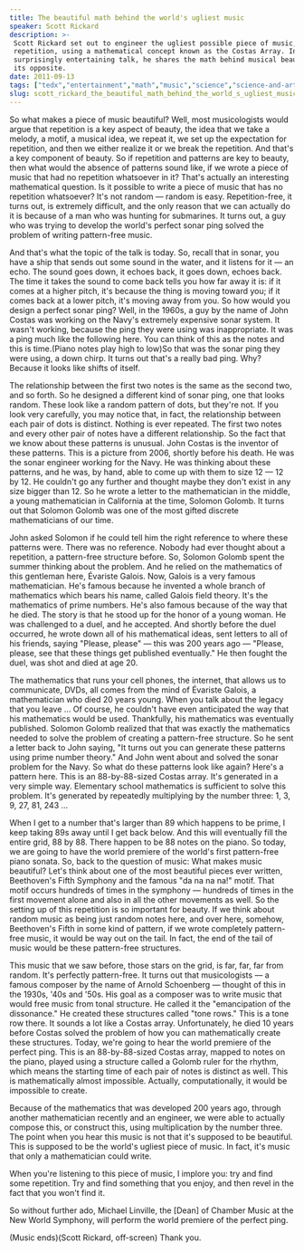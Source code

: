 ```yaml
---
title: The beautiful math behind the world's ugliest music
speaker: Scott Rickard
description: >-
 Scott Rickard set out to engineer the ugliest possible piece of music, devoid of
 repetition, using a mathematical concept known as the Costas Array. In this
 surprisingly entertaining talk, he shares the math behind musical beauty ... and
 its opposite.
date: 2011-09-13
tags: ["tedx","entertainment","math","music","science","science-and-art","algorithm","composing","collaboration"]
slug: scott_rickard_the_beautiful_math_behind_the_world_s_ugliest_music
---
```


So what makes a piece of music beautiful? Well, most musicologists would argue that
repetition is a key aspect of beauty, the idea that we take a melody, a motif, a musical
idea, we repeat it, we set up the expectation for repetition, and then we either realize
it or we break the repetition. And that's a key component of beauty. So if repetition and
patterns are key to beauty, then what would the absence of patterns sound like, if we
wrote a piece of music that had no repetition whatsoever in it? That's actually an
interesting mathematical question. Is it possible to write a piece of music that has no
repetition whatsoever? It's not random — random is easy. Repetition-free, it turns out, is
extremely difficult, and the only reason that we can actually do it is because of a man
who was hunting for submarines. It turns out, a guy who was trying to develop the world's
perfect sonar ping solved the problem of writing pattern-free music.

And that's what the topic of the talk is today. So, recall that in sonar, you have a ship
that sends out some sound in the water, and it listens for it — an echo. The sound goes
down, it echoes back, it goes down, echoes back. The time it takes the sound to come back
tells you how far away it is: if it comes at a higher pitch, it's because the thing is
moving toward you; if it comes back at a lower pitch, it's moving away from you. So how
would you design a perfect sonar ping? Well, in the 1960s, a guy by the name of John Costas
was working on the Navy's extremely expensive sonar system. It wasn't working, because the
ping they were using was inappropriate. It was a ping much like the following here. You
can think of this as the notes and this is time.(Piano notes play high to low)So that was
the sonar ping they were using, a down chirp. It turns out that's a really bad ping. Why?
Because it looks like shifts of itself.

The relationship between the first two notes is the same as the second two, and so forth.
So he designed a different kind of sonar ping, one that looks random. These look like a
random pattern of dots, but they're not. If you look very carefully, you may notice that,
in fact, the relationship between each pair of dots is distinct. Nothing is ever repeated.
The first two notes and every other pair of notes have a different relationship. So the
fact that we know about these patterns is unusual. John Costas is the inventor of these
patterns. This is a picture from 2006, shortly before his death. He was the sonar engineer
working for the Navy. He was thinking about these patterns, and he was, by hand, able to
come up with them to size 12 — 12 by 12. He couldn't go any further and thought maybe they
don't exist in any size bigger than 12. So he wrote a letter to the mathematician in the
middle, a young mathematician in California at the time, Solomon Golomb. It turns out that
Solomon Golomb was one of the most gifted discrete mathematicians of our
time.

John asked Solomon if he could tell him the right reference to where these patterns were.
There was no reference. Nobody had ever thought about a repetition, a pattern-free
structure before. So, Solomon Golomb spent the summer thinking about the problem. And he
relied on the mathematics of this gentleman here, Évariste Galois. Now, Galois is a very
famous mathematician. He's famous because he invented a whole branch of mathematics which
bears his name, called Galois field theory. It's the mathematics of prime numbers. He's
also famous because of the way that he died. The story is that he stood up for the honor
of a young woman. He was challenged to a duel, and he accepted. And shortly before the
duel occurred, he wrote down all of his mathematical ideas, sent letters to all of his
friends, saying "Please, please" — this was 200 years ago — "Please, please, see that
these things get published eventually." He then fought the duel, was shot and died at age
20.

The mathematics that runs your cell phones, the internet, that allows us to communicate,
DVDs, all comes from the mind of Évariste Galois, a mathematician who died 20 years
young. When you talk about the legacy that you leave ... Of course, he couldn't have even
anticipated the way that his mathematics would be used. Thankfully, his mathematics was
eventually published. Solomon Golomb realized that that was exactly the mathematics needed
to solve the problem of creating a pattern-free structure. So he sent a letter back to
John saying, "It turns out you can generate these patterns using prime number theory." And
John went about and solved the sonar problem for the Navy. So what do these patterns look
like again? Here's a pattern here. This is an 88-by-88-sized Costas array. It's generated
in a very simple way. Elementary school mathematics is sufficient to solve this problem.
It's generated by repeatedly multiplying by the number three: 1, 3, 9, 27, 81, 243
...

When I get to a number that's larger than 89 which happens to be prime, I keep taking 89s
away until I get back below. And this will eventually fill the entire grid, 88 by 88.
There happen to be 88 notes on the piano. So today, we are going to have the world
premiere of the world's first pattern-free piano sonata. So, back to the question of music:
What makes music beautiful? Let's think about one of the most beautiful pieces ever
written, Beethoven's Fifth Symphony and the famous "da na na na!" motif. That motif occurs
hundreds of times in the symphony — hundreds of times in the first movement alone and also
in all the other movements as well. So the setting up of this repetition is so important
for beauty. If we think about random music as being just random notes here, and over here,
somehow, Beethoven's Fifth in some kind of pattern, if we wrote completely pattern-free
music, it would be way out on the tail. In fact, the end of the tail of music would be
these pattern-free structures.

This music that we saw before, those stars on the grid, is far, far, far from random. It's
perfectly pattern-free. It turns out that musicologists — a famous composer by the name of
Arnold Schoenberg — thought of this in the 1930s, '40s and '50s. His goal as a composer
was to write music that would free music from tonal structure. He called it the
"emancipation of the dissonance." He created these structures called "tone rows." This is
a tone row there. It sounds a lot like a Costas array. Unfortunately, he died 10 years
before Costas solved the problem of how you can mathematically create these
structures. Today, we're going to hear the world premiere of the perfect ping. This is an
88-by-88-sized Costas array, mapped to notes on the piano, played using a structure called
a Golomb ruler for the rhythm, which means the starting time of each pair of notes is
distinct as well. This is mathematically almost impossible. Actually, computationally, it
would be impossible to create.

Because of the mathematics that was developed 200 years ago, through another mathematician
recently and an engineer, we were able to actually compose this, or construct this, using
multiplication by the number three. The point when you hear this music is not that it's
supposed to be beautiful. This is supposed to be the world's ugliest piece of music. In
fact, it's music that only a mathematician could write.

When you're listening to this piece of music, I implore you: try and find some repetition.
Try and find something that you enjoy, and then revel in the fact that you won't find
it.

So without further ado, Michael Linville, the [Dean] of Chamber Music at the New World
Symphony, will perform the world premiere of the perfect ping.

(Music ends)(Scott Rickard, off-screen) Thank you.

<!--
ad_duration=3.33
event="TEDxMIA"
external_start_time=0
intro_duration=11.82
is_subtitle_required="False"
is_talk_featured="True"
language="en"
language_swap="False"
native_language="en"
number_of_related_talks=6
number_of_speakers=1
number_of_subtitled_videos=19
number_of_tags=9
number_of_talk_download_languages=19
number_of_talk_more_resources=0
number_of_talk_recommendations=0
number_of_talks_take_actions=0
post_ad_duration=0.83
published_timestamp="2012-01-20 16:41:22"
recording_date="2011-09-13"
speaker_description="Mathematician"
speaker_is_published=1
speaker_name="Scott Rickard"
talk_name="The beautiful math behind the world's ugliest music"
talks_tags=["tedx","entertainment","math","music","science","science-and-art","algorithm","composing","collaboration"]
url_audio="https://download.ted.com/talks/ScottRickard_2011X.mp3?apikey=acme-roadrunner"
url_photo_speaker="https://pe.tedcdn.com/images/ted/716aa92c32b84b2f553789c65cad5e0d2a96c107_254x191.jpg"
url_photo_talk="https://pe.tedcdn.com/images/ted/1cb295d1968bb89323bb95a0d95c1cb969b8f048_800x600.jpg"
url_webpage="https://www.ted.com/talks/scott_rickard_the_beautiful_math_behind_the_world_s_ugliest_music"
video_type_name="TEDx Talk"
-->